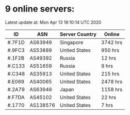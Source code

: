 # 9 online servers:

Latest update at: Mon Apr 13 18:10:14 UTC 2020

| ID | ASN | Server Country | Online |
| -- | --- | -------------- | ------ |
| #.7F1D | AS63949 | Singapore | 3742 hrs |
| #.9FC3 | AS53889 | United States | 950 hrs |
| #.1F2B | AS49392 | Russia | 12 hrs |
| #.C133 | AS51659 | Russia | 9 hrs |
| #.C348 | AS35913 | United States | 215 hrs |
| #.E069 | AS40065 | United States | 2478 hrs |
| #.2A79 | AS63949 | Japan | 1158 hrs |
| #.F7DA | AS45102 | United States | 22 hrs |
| #.1770 | AS138576 | United States | 7 hrs |

